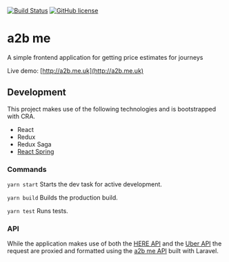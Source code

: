 [![Build Status](https://travis-ci.org/nckblu/a2b.svg?branch=master)](https://travis-ci.org/nckblu/a2b) [![GitHub license](https://img.shields.io/github/license/Naereen/StrapDown.js.svg)](https://github.com/nckblu/a2b/LICENSE)



# a2b me

A simple frontend application for getting price estimates for journeys

Live demo: [http://a2b.me.uk](http://a2b.me.uk)

## Development
This project makes use of the following technologies and is bootstrapped with CRA.

* React
* Redux
* Redux Saga
* [React Spring](https://github.com/react-spring/react-spring)

### Commands

`yarn start` Starts the dev task for active development.

`yarn build` Builds the production build.

`yarn test` Runs tests.

### API
While the application makes use of both the [HERE API](https://developer.here.com/) and the [Uber API](https://developer.uber.com/) the request are proxied and formatted using the [a2b me API](https://github.com/nckblu/a2b-api) built with Laravel.
